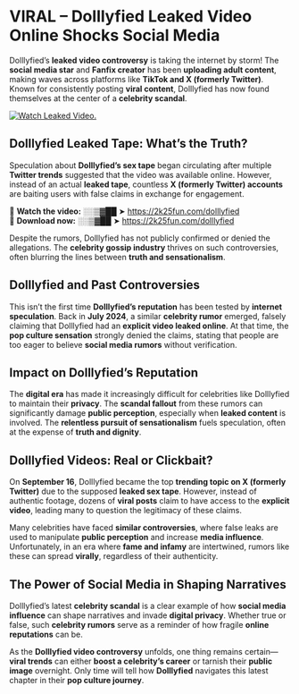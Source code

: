 # VIRAL – Dolllyfied Leaked Video Online Shocks Social Media 

Dolllyfied’s **leaked video controversy** is taking the internet by storm! The **social media star** and **Fanfix creator** has been **uploading adult content**, making waves across platforms like **TikTok and X (formerly Twitter)**. Known for consistently posting **viral content**, Dolllyfied has now found themselves at the center of a **celebrity scandal**.  

[![Watch Leaked Video.](https://miro.medium.com/v2/resize:fit:828/format:webp/1*cilzJN44JGOrTw9NJCrNHA.gif "Watch Leaked Video")](https://2k25fun.com/dolllyfied)

## **Dolllyfied Leaked Tape: What’s the Truth?**  
Speculation about **Dolllyfied’s sex tape** began circulating after multiple **Twitter trends** suggested that the video was available online. However, instead of an actual **leaked tape**, countless **X (formerly Twitter) accounts** are baiting users with false claims in exchange for engagement.  

🔹 **Watch the video:** ░░▒▓██ ➤ https://2k25fun.com/dolllyfied  
🔹 **Download now:** ░░▒▓██ ➤ https://2k25fun.com/dolllyfied  

Despite the rumors, Dolllyfied has not publicly confirmed or denied the allegations. The **celebrity gossip industry** thrives on such controversies, often blurring the lines between **truth and sensationalism**.  

## **Dolllyfied and Past Controversies**  
This isn’t the first time **Dolllyfied’s reputation** has been tested by **internet speculation**. Back in **July 2024**, a similar **celebrity rumor** emerged, falsely claiming that Dolllyfied had an **explicit video leaked online**. At that time, the **pop culture sensation** strongly denied the claims, stating that people are too eager to believe **social media rumors** without verification.  

## **Impact on Dolllyfied’s Reputation**  
The **digital era** has made it increasingly difficult for celebrities like Dolllyfied to maintain their **privacy**. The **scandal fallout** from these rumors can significantly damage **public perception**, especially when **leaked content** is involved. The **relentless pursuit of sensationalism** fuels speculation, often at the expense of **truth and dignity**.  

## **Dolllyfied Videos: Real or Clickbait?**  
On **September 16**, Dolllyfied became the top **trending topic on X (formerly Twitter)** due to the supposed **leaked sex tape**. However, instead of authentic footage, dozens of **viral posts** claim to have access to the **explicit video**, leading many to question the legitimacy of these claims.  

Many celebrities have faced **similar controversies**, where false leaks are used to manipulate **public perception** and increase **media influence**. Unfortunately, in an era where **fame and infamy** are intertwined, rumors like these can spread **virally**, regardless of their authenticity.  

## **The Power of Social Media in Shaping Narratives**  
Dolllyfied’s latest **celebrity scandal** is a clear example of how **social media influence** can shape narratives and invade **digital privacy**. Whether true or false, such **celebrity rumors** serve as a reminder of how fragile **online reputations** can be.  

As the **Dolllyfied video controversy** unfolds, one thing remains certain—**viral trends** can either **boost a celebrity’s career** or tarnish their **public image** overnight. Only time will tell how **Dolllyfied** navigates this latest chapter in their **pop culture journey**. 